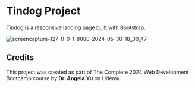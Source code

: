 # Tindog Project

Tindog is a responsive landing page built with Bootstrap.

![screencapture-127-0-0-1-8080-2024-05-30-18_30_47](https://github.com/Qquazld/tindog/assets/77009753/c60d50ff-ae81-4474-8c3a-c43c52ef2c74)

## Credits

This project was created as part of The Complete 2024 Web Development Bootcamp course by **Dr. Angela Yu** on Udemy.
